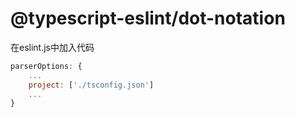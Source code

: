 # @typescript-eslint/dot-notation

在eslint.js中加入代码

```js
parserOptions: {
    ...
    project: ['./tsconfig.json']
    ...
}
```
